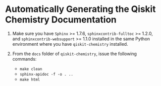 # Automatically Generating the Qiskit Chemistry Documentation

1. Make sure you have `Sphinx` >= 1.7.6, `sphinxcontrib-fulltoc` >= 1.2.0, and `sphinxcontrib-websupport` >= 1.1.0 installed
   in the same Python environment where you have `qiskit-chemistry` installed.
2. From the `docs` folder of `qiskit-chemistry`, issue the following commands:

   - `make clean`
   - `sphinx-apidoc -f -o . ..`
   - `make html`
  
